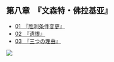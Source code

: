 ## 第八章　『文森特・佛拉基亚』

- [01　『胜利条件变更』](01.html)
- [02　『遗恨』](02.html)
- [03　『三つの理由』](03.html)


![](/res/imgs/article/chapter080/00-b.jpg)